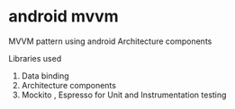 # android mvvm
MVVM pattern using android Architecture components

Libraries used 
1. Data binding
2. Architecture components
3. Mockito , Espresso for Unit and Instrumentation testing
